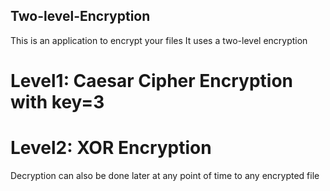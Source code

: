 ## Two-level-Encryption
This is an application to encrypt your files
It uses a two-level encryption
# Level1: Caesar Cipher Encryption with key=3
# Level2: XOR Encryption 

Decryption can also be done later at any point of time to any encrypted file
